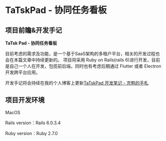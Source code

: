 # TaTskPad - 协同任务看板

## 项目前瞻&开发手记

**TaTsk Pad - 协同任务看板**

目前考虑的需求及功能，是一个基于SaaS架构的多租户平台，相关的开发过程也会在本篇文章中持续更新的。
项目将采用 Ruby on Rails(rails 6)进行开发，目前是自己一个人在开发，包揽前后端，同时也有考虑后期通过 Flutter 或者 Electron 开发跨平台应用。



开发手记将会持续在我的个人博客上更新[TaTskPad 开发笔记 - 充鸭的手札](https://blog.varsion.cn/?p=1719)



## 项目开发环境

MacOS

Rails version：Rails 6.0.3.4

Ruby version：Ruby 2.7.0

